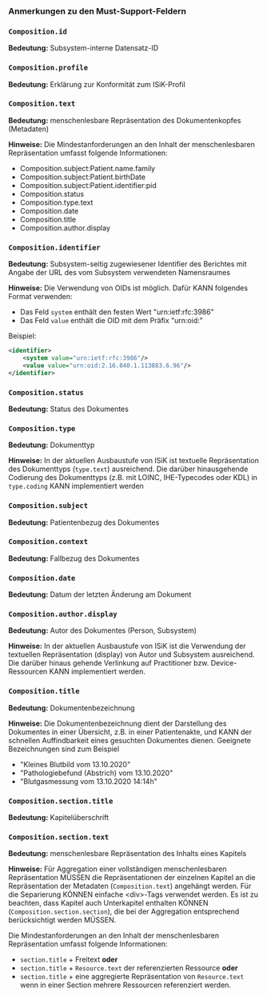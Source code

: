 ### Anmerkungen zu den Must-Support-Feldern

### `Composition.id`

**Bedeutung:** Subsystem-interne Datensatz-ID

### `Composition.profile`

**Bedeutung:** Erklärung zur Konformität zum ISiK-Profil

### `Composition.text`

**Bedeutung:** menschenlesbare Repräsentation des Dokumentenkopfes (Metadaten)

**Hinweise:** Die Mindestanforderungen an den Inhalt der menschenlesbaren Repräsentation umfasst folgende Informationen:

* Composition.subject:Patient.name.family
* Composition.subject:Patient.birthDate
* Composition.subject:Patient.identifier:pid
* Composition.status
* Composition.type.text
* Composition.date
* Composition.title
* Composition.author.display  

### `Composition.identifier`

**Bedeutung:** Subsystem-seitig zugewiesener Identifier des Berichtes mit Angabe der URL des vom Subsystem verwendeten Namensraumes

**Hinweise:** Die Verwendung von OIDs ist möglich. Dafür KANN folgendes Format verwenden:

* Das Feld `system` enthält den festen Wert "urn:ietf:rfc:3986"
* Das Feld `value` enthält die OID mit dem Präfix "urn:oid:"

Beispiel:
```xml
<identifier>
    <system value="urn:ietf:rfc:3986"/>
    <value value="urn:oid:2.16.840.1.113883.6.96"/>
</identifier>
```

### `Composition.status`

**Bedeutung:** Status des Dokumentes

### `Composition.type`

**Bedeutung:** Dokumenttyp

**Hinweise:** In der aktuellen Ausbaustufe von ISiK ist textuelle Repräsentation des Dokumenttyps (`type.text`) ausreichend. Die darüber hinausgehende Codierung des Dokumenttyps (z.B. mit LOINC, IHE-Typecodes oder KDL) in `type.coding` KANN implementiert werden

### `Composition.subject`

**Bedeutung:** Patientenbezug des Dokumentes

### `Composition.context`

**Bedeutung:** Fallbezug des Dokumentes

### `Composition.date`

**Bedeutung:** Datum der letzten Änderung am Dokument

### `Composition.author.display`

**Bedeutung:** Autor des Dokumentes (Person, Subsystem)

**Hinweise:** In der aktuellen Ausbaustufe von ISiK ist die Verwendung der textuellen Repräsentation (display) von Autor und Subsystem ausreichend. Die darüber hinaus gehende Verlinkung auf Practitioner bzw. Device-Ressourcen KANN implementiert werden.

### `Composition.title`

**Bedeutung:** Dokumentenbezeichnung

**Hinweise:** Die Dokumentenbezeichnung dient der Darstellung des Dokumentes in einer Übersicht, z.B. in einer Patientenakte, und KANN der schnellen Auffindbarkeit eines gesuchten Dokumentes dienen. Geeignete Bezeichnungen sind zum Beispiel

* "Kleines Blutbild vom 13.10.2020"
* "Pathologiebefund (Abstrich) vom 13.10.2020"
* "Blutgasmessung vom 13.10.2020 14:14h"

### `Composition.section.title`

**Bedeutung:** Kapitelüberschrift

### `Composition.section.text`

**Bedeutung:** menschenlesbare Repräsentation des Inhalts eines Kapitels

**Hinweise:** Für Aggregation einer vollständigen menschenlesbaren Repräsentation MÜSSEN die Repräsentationen der einzelnen Kapitel an die Repräsentation der Metadaten (`Composition.text`) angehängt werden. Für die Separierung KÖNNEN einfache \<div\>-Tags verwendet werden.
Es ist zu beachten, dass Kapitel auch Unterkapitel enthalten KÖNNEN (`Composition.section.section`), die bei der Aggregation entsprechend berücksichtigt werden MÜSSEN.

Die Mindestanforderungen an den Inhalt der menschenlesbaren Repräsentation umfasst folgende Informationen:

* `section.title` + Freitext **oder**
* `section.title` + `Resource.text` der referenzierten Ressource **oder**
* `section.title` + eine aggregierte Repräsentation von `Resource.text` wenn in einer Section mehrere Ressourcen referenziert werden.
